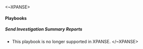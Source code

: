 <~XPANSE>
#### Playbooks
##### Send Investigation Summary Reports
- This playbook is no longer supported in XPANSE.
</~XPANSE>